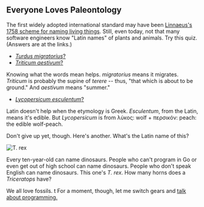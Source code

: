## Everyone Loves Paleontology

The first widely adopted international standard may have been [Linnaeus's 1758 scheme for naming living things](https://en.wikipedia.org/wiki/Binomial_nomenclature). Still, even today, not that many software engineers know "Latin names" of plants and animals. Try this quiz. (Answers are at the links.)

- [*Turdus migratorius*?](https://en.wikipedia.org/wiki/American_robin)
- [*Triticum aestivum*?](https://en.wikipedia.org/wiki/Common_wheat)

Knowing what the words mean helps. *migratorius* means it migrates. *Triticum* is probably the supine of *terere* -- thus, "that which is about to be ground." And *aestivum* means "summer."

- [*Lycopersicum esculentum*?](https://en.wikipedia.org/wiki/Tomato)

Latin doesn't help when the etymology is Greek. *Esculentum*, from the Latin, means it's edible. But *Lycopersicum* is from λύκος: wolf + περσικόν: peach: the edible wolf-peach.

Don't give up yet, though. Here's another. What's the Latin name of this?

![T. rex](https://upload.wikimedia.org/wikipedia/commons/thumb/f/fc/Sues_skeleton.jpg/440px-Sues_skeleton.jpg "*Tyrannosaurus rex*")

Every ten-year-old can name dinosaurs. People who can't program in Go or even get out of high school can name dinosaurs. People who don't speak English can name dinosaurs. This one's *T. rex*. How many horns does a *Triceratops* have?

We all love fossils.
t
For a moment, though, let me switch gears and
[talk about programming.](https://github.com/jsh/git-paleontology/blob/master/talk/studying-software-development.md)
